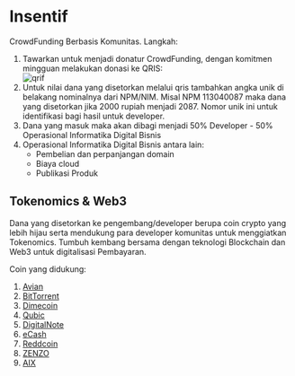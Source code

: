 # Insentif
CrowdFunding Berbasis Komunitas. Langkah:
1. Tawarkan untuk menjadi donatur CrowdFunding, dengan komitmen mingguan melakukan donasi ke QRIS:  
![qrif](https://github.com/user-attachments/assets/6793f951-8271-4d81-8a82-2cb997241176)  
2. Untuk nilai dana yang disetorkan melalui qris tambahkan angka unik di belakang nominalnya dari NPM/NIM. Misal NPM 113040087 maka dana yang disetorkan jika 2000 rupiah menjadi 2087. Nomor unik ini untuk identifikasi bagi hasil untuk developer.
3. Dana yang masuk maka akan dibagi menjadi 50% Developer - 50% Operasional Informatika Digital Bisnis
4. Operasional Informatika Digital Bisnis antara lain:
   * Pembelian dan perpanjangan domain
   * Biaya cloud
   * Publikasi Produk

## Tokenomics & Web3

Dana yang disetorkan ke pengembang/developer berupa coin crypto yang lebih hijau serta mendukung para developer komunitas untuk menggiatkan Tokenomics.
Tumbuh kembang bersama dengan teknologi Blockchain dan Web3 untuk digitalisasi Pembayaran. 

Coin yang didukung:
1. [Avian](https://www.avn.network/en)
2. [BitTorrent](https://www.bittorrent.com/token/btt/)
3. [Dimecoin](https://www.dimecoinnetwork.com/)
4. [Qubic](https://qubic.org/)
5. [DigitalNote](https://digitalnote.org/)
6. [eCash](https://e.cash/)
7. [Reddcoin](https://www.reddcoin.com/)
8. [ZENZO](https://zenzo.io/)
9. [AIX](https://astrix-network.com/)
